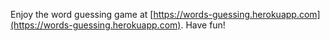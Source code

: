 Enjoy the word guessing game at [https://words-guessing.herokuapp.com](https://words-guessing.herokuapp.com). Have fun!
